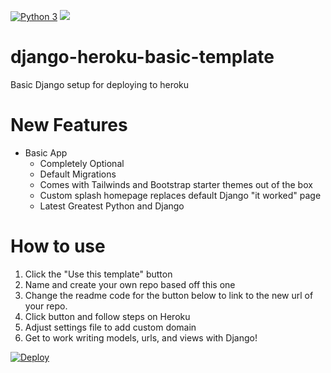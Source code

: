[![Python 3](https://pyup.io/repos/github/benmcnelly/qdds/python-3-shield.svg)](https://pyup.io/repos/github/benmcnelly/qdds/)
[![](https://img.shields.io/badge/badger-approved-ff69b4.svg)](https://www.youtube.com/watch?v=EIyixC9NsLI)

# django-heroku-basic-template
Basic Django setup for deploying to heroku

# New Features
- Basic App
  - Completely Optional
  - Default Migrations
  - Comes with Tailwinds and Bootstrap starter themes out of the box
  - Custom splash homepage replaces default Django "it worked" page
  - Latest Greatest Python and Django

# How to use
  1. Click the "Use this template" button
  2. Name and create your own repo based off this one
  3. Change the readme code for the button below to link to the new url 
  of your repo.
  4. Click button and follow steps on Heroku
  5. Adjust settings file to add custom domain
  6. Get to work writing models, urls, and views with Django!

[![Deploy](https://www.herokucdn.com/deploy/button.svg)](https://www.heroku.com/deploy/?template=https://github.com/fermentergames/slouchcoach)


